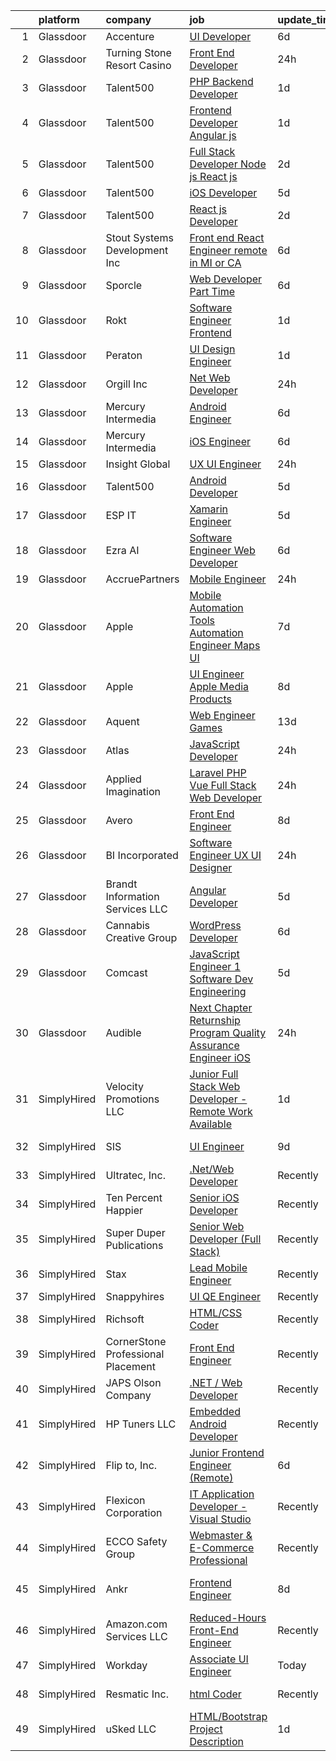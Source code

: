 

|    | platform    | company                            | job                                                                                                                                                                                                                                                                                                                                                                                                                                                                                                                                                                                                                                                                                                                                                                                                                                                                                                                                                                                                                                                                                                                                                                                                                                                                                                                                                                                                                                                                                                                                                                                                                                 | update_time   | location          |
|---:|:------------|:-----------------------------------|:------------------------------------------------------------------------------------------------------------------------------------------------------------------------------------------------------------------------------------------------------------------------------------------------------------------------------------------------------------------------------------------------------------------------------------------------------------------------------------------------------------------------------------------------------------------------------------------------------------------------------------------------------------------------------------------------------------------------------------------------------------------------------------------------------------------------------------------------------------------------------------------------------------------------------------------------------------------------------------------------------------------------------------------------------------------------------------------------------------------------------------------------------------------------------------------------------------------------------------------------------------------------------------------------------------------------------------------------------------------------------------------------------------------------------------------------------------------------------------------------------------------------------------------------------------------------------------------------------------------------------------|:--------------|:------------------|
|  1 | Glassdoor   | Accenture                          | [UI Developer](https://www.glassdoor.com/partner/jobListing.htm?pos=113&ao=1110586&s=58&guid=00000181233698489a1c09a7e8121b53&src=GD_JOB_AD&t=SR&vt=w&cs=1_bd88054f&cb=1654153189938&jobListingId=1007896601129&cpc=149B3D5996025BBA&jrtk=3-0-1g4hjd63uq6hb801-1g4hjd64ckuh6800-9bb60e06a030e141--6NYlbfkN0APE6fJhDGMuC5jbJTJUCIacRGCS_mnoKGgY-k6jMj3Os1Vlfk0IYRj9WwqjqBzk7obuJZ5Ty4UDGgvfiQh4449kyZcv_6AJulA2UipyYwpUw8p0zq5dKa1raenwfGjalYgtL0OFxPVq031mEBufGItK4YyFJuuaFq_o9PqGaRgR3WqI9iyVKVPCuI9I7jyMZoYEjziZk93PSX8FK-3A-HlmQYQQ0TZDgoDrGHhrj8LU-lButqviBcofcsIm33GKEGoGjWU7mwVSnSc6temDoffVpPsvqU6kZRO_WwiVxyqsxr_T0pljxrU3mFvCUz_zTx71GHh1rzd4b3sQyLknK3Y74lxAW2nR-TKrW4Ao5oyZR1WFmH4MO9wrn6ViUStxAQ7_MFBhkLjkqXu1IbOkHJZUukkrc2UkbkIE7IL-EVbnyHONueKeanQCVf1OSxNYiTEeHGZQ80CshSToZ9xQ4RQA7G7SGVI5RZqLApN6gYkDqN8Xz_orpRek_gTGKmV2IPCGutyhOjJAtHlJEH8m8muUyONoDJEDHnZV7x3G_QkVKIKmnXaoUjqH9sSk7HjRZUcM4yt7HnL-WOsxRMSoeYSsRZKuMQ9Y4AWLz7DpcwdwQd2FeROZSUo)                                                                                                                                                                                                                                                                                                                                                                                                                                                                                                                                                                                                                                                                  | 6d            | Plano, TX         |
|  2 | Glassdoor   | Turning Stone Resort Casino        | [Front End Developer](https://www.glassdoor.com/partner/jobListing.htm?pos=129&ao=1110586&s=58&guid=00000181233698489a1c09a7e8121b53&src=GD_JOB_AD&t=SR&vt=w&ea=1&cs=1_07c2a0e4&cb=1654153189940&jobListingId=1007909633593&cpc=654405A9B1E0A9F5&jrtk=3-0-1g4hjd63uq6hb801-1g4hjd64ckuh6800-116390ec8c51e6ab--6NYlbfkN0Drqv2cs2svxDvjLpEXdnoULgnlhXuTg2ub_cGqLXWQ0sLFulLhsobK3cPNmEuaM10f5TgiWXswMvi4W-cRgsSMnUICndVJWRig99aCYlt-6m3bY62wdvwwKJdwCIxMWrG0rP3IZvHUQH4lHJyvOmMHTaAfM0bmtymEJicfKqJQCQ81P-S_uaG8sOgT1p2D1iaRPwc7aZTu_FQw3VzqM1grFV5F-Wk4-5RWeew9YvFdDIpsylv_HOVRMJNpLQ7rP8nhyCNX00Bh4Z0-SNmovy6xZ0mhJYGiRN-vINrRMlx_ULXrDzIz5YLI3lH4fpg2bvJEsD9-enZQ6CWYFgvV_Db_602bfPD-X2xkICn0KQzBXlVp1EoG2fZ8sV5Z3docl3VaVbunSsX3FJtaJplOj7STObsjiIF9nclTiFtazbh6cFlloq_4odILyvhS8XXORAJX_BDHBCMAaNkhysJsIi4ZDKugcb8TLExH8jlk-M0hyEaEkspbg3PoS9bscdSyuUc%3D)                                                                                                                                                                                                                                                                                                                                                                                                                                                                                                                                                                                                                                                                                                                                                                        | 24h           | Remote            |
|  3 | Glassdoor   | Talent500                          | [PHP Backend Developer](https://www.glassdoor.com/partner/jobListing.htm?pos=115&ao=1110586&s=58&guid=00000181233698489a1c09a7e8121b53&src=GD_JOB_AD&t=SR&vt=w&cs=1_6f7e25b6&cb=1654153189938&jobListingId=1007904714612&cpc=F4EED0218A761C36&jrtk=3-0-1g4hjd63uq6hb801-1g4hjd64ckuh6800-d767907e49504ccf--6NYlbfkN0D5mXFGwCT9lo97i3gsfTR9iTAPBTm16RjVfbVH6M8QHE8eZVK8zpxpBIss9-IxxjTgyFgGJT-FIoKdrZhAfS9_NM6z5ZxF12lUGA8c02ZoHAmEqDXQYA5mBdMJ_zhsgHFsg5niEobBFIx2nbvtI9VOyGvj5cRaAVXmEt_jMy0VAPg7ZsfrFR7LkrdNItSSGw755zEa0pAa4b32ckfUNre6AuGmEDK4vRmBhoZ2c19xTBXyZPGoUDEcCBmRmPJDSs_PYUvUDo3-rvmefGFCpElZHkmd1CROR-c1kf_qgB7ICaPH873h9C_91hEqdRYV3clsuoJGxtSSDCASK8H_bkxU9ps5FIWgjfzDnd6SoMBlE4llzc9H9K_BOHhMeB48JUSjWN6H6IrcGjaF8WGsuA0XxRUdlQJJlhtcEbiqfG0h4_A1yNy743g6NLtPY8UHrJW_f-YJ67Dg62F_EJQX46Abi4aESlR5BK0NHAvUj3oU9z4kc5NzVTDV1TujDhJH7L1EMuyG0pjBh0PNmgTEc5h0SAVKomWKtN2mdDjn9dw9cOaLhbDsJdd0WN4_4qvaVwfdsrCJ-7w8lbnCPNg-K11e-5yWdWeIhF6Pvndr9ChnWPW8hqXCGgYVRaz8Zm1_YqsAC8qJcKpjffdNVFMl4HcM6Z3CZCcIoIPU6Po1blypvsSEooHuxTANxXlydtAmlfY%3D)                                                                                                                                                                                                                                                                                                                                                                                                                                                                                                                                                                           | 1d            | Remote            |
|  4 | Glassdoor   | Talent500                          | [Frontend Developer   Angular js](https://www.glassdoor.com/partner/jobListing.htm?pos=122&ao=1110586&s=58&guid=00000181233698489a1c09a7e8121b53&src=GD_JOB_AD&t=SR&vt=w&cs=1_2d928e69&cb=1654153189939&jobListingId=1007904529317&cpc=32EE424DE2B657EB&jrtk=3-0-1g4hjd63uq6hb801-1g4hjd64ckuh6800-87f5623e7ebd3c43--6NYlbfkN0D5mXFGwCT9lo97i3gsfTR9iTAPBTm16RjVfbVH6M8QHE8eZVK8zpxpBIss9-IxxjRK0osfSTuBXVkiNPFKje_-ymHyeVXeEt5LJQHqrcSVasMpBVf2PfFNBE1HFLUJviFupjnIM1gEtbdDYUQD6QQlzIEJIjR99ul5jr4u4JBmxg_L-QdbGdiY40AGhtssWTIDb7LQ6Y9ytmDuVeDo64Rs7up7PqD8dF7BErICZ0Ug0F3NcOjgIzH13oSmGS5Yk1Y1knjszCXlainISoJnlIVmz6MbiOazi5ib9DM0pOJQvihdSotN22WYS0u6_sfu47CgmMB4rpN8eO7uyKphElU6TclQYd-xiSdeoZrBsBz0ej4ewga_xzb-B9Gx06fbjxbt1Zwhv0LGaET_jC0Gzbk8FF1D5jYCG_uJrRU_Yb1HcQ_sAor8FEaQ3RpgvOoojXTvUDww6Ue3-FZTswA25XmWnBA6dddK72NS8YXLL7zwCCIvEwbLEeOk7XWHqB_ts4P6B6XfrkDoSK6HhRwfS7MXTEUXOUX04xA1cJriSrzzitkPTukcGve--i5A4Ij-wyviMQXYuAFTgod005UzsqrkybGcQX2AZWaFiCI6Dvcp_rLPw6zuG_z18-jyHKIrbtxnJseeYxXjZh46rPPRdZws1Hpvn3KySjXE2_iiSAh-1aASATfcSU3bKYgMELRCu430Hp3bATtIBg%3D%3D)                                                                                                                                                                                                                                                                                                                                                                                                                                                                                                                                                   | 1d            | Remote            |
|  5 | Glassdoor   | Talent500                          | [Full Stack Developer   Node js   React js](https://www.glassdoor.com/partner/jobListing.htm?pos=128&ao=1110586&s=58&guid=00000181233698489a1c09a7e8121b53&src=GD_JOB_AD&t=SR&vt=w&cs=1_036f81c5&cb=1654153189939&jobListingId=1007904398161&cpc=F4EED0218A761C36&jrtk=3-0-1g4hjd63uq6hb801-1g4hjd64ckuh6800-57d52ecdf4172b6e--6NYlbfkN0D5mXFGwCT9lo97i3gsfTR9iTAPBTm16RjVfbVH6M8QHE8eZVK8zpxpBIss9-IxxjR8jFvzsjIpLQKAbS6EP2E7CG-aplEGoky4OPFCfF4yo5ssquZFPfdScd7aTSRNUr0g3K0HpdbtYkZ9b-kGKF27cUEJjTHZJPt3EnLJSmayKu_Wn1aGHCG4IuEptRmXub2mBW6KrdWN5U_R_N0MdUonBVgg_9KXjaB5vmpkfNsUBNXZdq63K_vF3kcUYM5_e8kKyLN9AkWxknZRDTfHnHRGN24lg09Ar6MT47vY_UAvxIkSoolx2F1ro5ICdx-hw_BbOCQaO2lbHWRvVjQ2xcXwxn35hZuKYTg2n0UJCKDrBQEhsEeuUP8kdYaRGCiZLbQfS74yb5jiUsnr7wKspDG8puJnWseSCMDco_QBQBdLms9La7ODKzfgRTsPP75lr-9HIK0MEoOXCz1Il7MFKouX-BexDe4Al-BvRDDnLlDu-NQKnEG2KbEM-XjEYNiS-sqfwmPxa419mHQ6LnpYULsIdyfarmVa5FRe8zaDo8KrNYscBN-sF9p0ozDoGjxJ1ZclgDVU01Dvx6X5bVajSoPvQtBBA3uYKW9wYbwyF2qy1ZgRTogq4DFLBrdjVIbCwquzKX4iOFNyGwHRweCR49HJhSISZ6M5JPHV3E90yIu0DH6hT-EP3xppOocwKe7d80iOgKNSRRvbnim1hYj0ES7V)                                                                                                                                                                                                                                                                                                                                                                                                                                                                                                                                     | 2d            | Remote            |
|  6 | Glassdoor   | Talent500                          | [iOS Developer](https://www.glassdoor.com/partner/jobListing.htm?pos=127&ao=1110586&s=58&guid=00000181233698489a1c09a7e8121b53&src=GD_JOB_AD&t=SR&vt=w&cs=1_dcb84301&cb=1654153189939&jobListingId=1007897766239&cpc=F4EED0218A761C36&jrtk=3-0-1g4hjd63uq6hb801-1g4hjd64ckuh6800-6964dac8eb8b6236--6NYlbfkN0D5mXFGwCT9lo97i3gsfTR9iTAPBTm16RjVfbVH6M8QHE8eZVK8zpxpBIss9-IxxjSzv_JkRkv03uQGpUGcXEptTmBlpcP3D_l5-c1MGQG1ynr4cgznyYHtmRSCnECkmri01t3KIuAcV5e7GJ95gvW3n1o_vpDh0FiLg_bSxWDfvt6P0CPJG4peqA7eTIDZLmQIuEbSkXHUuR9KdksJ0gCwFleuwaUpBT2imcpUTNzI81AAtwFXcTY1d9tjFE_YDP1JZpV2EYhSKS7MFQMMUcfZ-TUJY7icVt2r-a8KmtYUQ2OO82c-NHYvCf2awu4mbu1IqYY6VP0vevdiXq_nkilXFFJ9XXpRVAz0QeeqEZYbSfWfUJNLNU2rx4fvPWvv3AGg8Bq_OA7uIoySLiHpaR4TcKvLug2CTtnAJDg35VWuKrXrz86r5nxEUIlTjLZzxa1rwTGttQc0P5Je17-IAaBvkQKNQbOabGi0mQ0nyaR4QYLNQ8lRDluOxQEz3yCLH7kXz26KlGXxoo9bfo4OHaagXmcAprbJg-K16cyVYzQOWvLQVOI5eHQyDSJ-BmHZ7iW14rKEjzMxX3fFgeu2CBxDLdB_PGLeBp7JmYtqjHUALbDzG0GB_r-aZh9H7sAZCjPfxYu5AnnNPVDcO2IqEtbF67qicQB5r3jUOHmQs2ebHqGETidD12Yh)                                                                                                                                                                                                                                                                                                                                                                                                                                                                                                                                                                                                 | 5d            | Remote            |
|  7 | Glassdoor   | Talent500                          | [React js Developer](https://www.glassdoor.com/partner/jobListing.htm?pos=109&ao=1110586&s=58&guid=00000181233698489a1c09a7e8121b53&src=GD_JOB_AD&t=SR&vt=w&cs=1_c5717abd&cb=1654153189937&jobListingId=1007902738055&cpc=32EE424DE2B657EB&jrtk=3-0-1g4hjd63uq6hb801-1g4hjd64ckuh6800-632c26172fe21751--6NYlbfkN0D5mXFGwCT9lo97i3gsfTR9iTAPBTm16RjVfbVH6M8QHE8eZVK8zpxpBIss9-IxxjT2tE4zvyR5VnfGbhGh2dlUdHAym8QFZteZ2OBXWQvax-zElMlt0B9vbbCz0Y8PpbUuYTm2cXTS-S32OGQcgTx3I1gr9tPVu3TO1Xjo0AHmRsAsdSJ-Bh4Xg58uBAb4St6KTqmQcMhpdiG0X2i-NxVEpC_zmW1W-GnZ_YWfaahEvRNhV93jFFz0XeRa8FOx8M50Sc85pC4IoDfc53CwfAVadlBo_OWSH_t_XJn78VaqnN2LIPOYFxGK_5a9bfdWO_NSNuWxHiFcHxRNVqOx3PLVlXWZ1TOVLpnwLH7tpggHqHCtK6Yibvcgxvs7Xk9Q60e1el1EP58iSCl3_mk3yrOCvT4dDg3nlhApypoXvuhetg4XUqdW_FMmKiGteUyetBRXTeIqH7VqGLlDzZjVGQ4t097qfnWOAMPEAgTNS0Tpw8uHgQIf85VVKbuK4SZ3ulPr0hTz4-Zv3zLJNwxjWAfN6r0H9qfI3MBRacGCRFX6ELQDD-MjjlFA0RYpC3EoMcN13UdqdcuA0XlhjGEJHnWq_WtfyWav9Lex-md3pjG5PuIwu2swcaqxWkW5AVgEbnbiwA7uy30VrSP37wY5IQBwYa_NR-n-21wnmhhpUenx8tqOH7EdV9VhUx_UtCKbphM%3D)                                                                                                                                                                                                                                                                                                                                                                                                                                                                                                                                                                              | 2d            | Remote            |
|  8 | Glassdoor   | Stout Systems Development Inc      | [Front end React Engineer  remote in MI or CA ](https://www.glassdoor.com/partner/jobListing.htm?pos=130&ao=1110586&s=58&guid=00000181233698489a1c09a7e8121b53&src=GD_JOB_AD&t=SR&vt=w&ea=1&cs=1_ef4d3418&cb=1654153189945&jobListingId=1007895359793&cpc=9DC6E4D8324653EE&jrtk=3-0-1g4hjd63uq6hb801-1g4hjd64ckuh6800-ee7cc89d0c08aa90--6NYlbfkN0AsXV9WN2S3o5diz3g1at_QZ5Gi5Gxzp0weY4lP-XR9onEx4IHZW7cVTgDPuErYrsZLmUw_-ZLQZRyeKqrEnrvsGRHPumY57wFHl_6pD0Y2MBU0QNqVz7OyEu2ghXnT47Pwn-RGJuTlm7RTECU7yabfqioLLUg9vaq9oCR07MXnNg6EWtqkDPF2JAbawXWBvv3TfgzLTcgDJzFzt7BQnT2aNoOantuAqPXaIe764MwmEAvBDsG_dhkKv4uSCdLci4Ds82PRKXOgq31zRCZMY3SxolSz2z8v7-p_8qNEht_-gCO2HBp7cFuMB2tWJrUf3ajF0i3dEfl0CreyMWHGA3Rc8IwuuKrwy4ExGj8J8G_cAQky1Cg8nCkdW0PxeP1WGsWGpUgrf2eZ1lny91Umr3bD-5eVAk9cFblnAWCE5OgFxp4ll1fAwcon9Wc23l3G71jWHPaUkHZDKJkNpjCNWlu-updTXRwcpUaZKzb0snXcpwO3Sq1w9809Ro4CFR978mViLZBDWUM8RAep1MmGkjU2)                                                                                                                                                                                                                                                                                                                                                                                                                                                                                                                                                                                                                                                                                                                            | 6d            | Remote            |
|  9 | Glassdoor   | Sporcle                            | [Web Developer  Part Time ](https://www.glassdoor.com/partner/jobListing.htm?pos=112&ao=1110586&s=58&guid=00000181233698489a1c09a7e8121b53&src=GD_JOB_AD&t=SR&vt=w&cs=1_96332d7e&cb=1654153189938&jobListingId=1007894908986&cpc=8795CF9063CD573D&jrtk=3-0-1g4hjd63uq6hb801-1g4hjd64ckuh6800-7d6c56df71787ecb--6NYlbfkN0AkIsmbQ4zb_F1nAAZDdXuVYzIOBBh4KEGXaZNFwMAQpMmR463QQSR_bVUJQPj8M8S8K77V34PqxJQoIQvlY2CavS6lUkrs8ljCL1IaQmR7D8r5GOURx4CduMNTsSrfGhd75NPTEqXVtF51FuEwnVVXvs61vLjv2R_Cg_IleSXRsDtqEDx1TKiiJkndGP_48WQqsQFl2PH0zz2kmkdGbDtZVHfegxs3Pc5ha6PCvVgtj2qXI-BF7svpPzo_JupSqigmxKxKZqaNBGEYILnAzGpNGtuQwKZ-4joesfXkfgA_Iom-asLYAnqCyVnpGvHVUAesAPrybuB5tDZTkTxTNgmVn7QsrwmLPnCZfKOMiVNjcONbamPioWGRC2Ko1nlUxvJSEIwYBqXM3dP65xBa4G2lOVA0UOmIa8HD14e2to0hhLtn96GvEVeXuz17yr-P-Mx4ALaPPI5iyZgfJF2xNB8h-MtEF23ZMRGo-VfkTaZo9LOBgPm_-tOh)                                                                                                                                                                                                                                                                                                                                                                                                                                                                                                                                                                                                                                                                                                                                                                                     | 6d            | Remote            |
| 10 | Glassdoor   | Rokt                               | [Software Engineer   Frontend](https://www.glassdoor.com/partner/jobListing.htm?pos=117&ao=1110586&s=58&guid=00000181233698489a1c09a7e8121b53&src=GD_JOB_AD&t=SR&vt=w&cs=1_024d01c8&cb=1654153189938&jobListingId=1007906259892&cpc=C891152315FA1AD8&jrtk=3-0-1g4hjd63uq6hb801-1g4hjd64ckuh6800-7ecbbc01be6db9dc--6NYlbfkN0DG4ntHtB_rMsnfhgmnSvK2brktLme1L4SiDeJjQ-izrVOLqRJ5-yjEwoYGp-nj3bWN1lzR9_azlXIJYQ1thrkaW2AAH9heBJM7PFzuX9pL7Y8Gt0ipimYDVkqAanixYFeAk_inJ4oOhvDdUB2KTn2soTr3xCCpllQmgk9V4QYN37Vm2H8CLcq3mD433CNyf74r1trmX9ARbd2cmS6dYkxIsXnR8cu2kYjQTt4yj19MfAFS46Fp7Ci2zi-vY_7tYVLm1lCzNKZpiXZs-WA2PRbFiZPA4-HVZ9NJqk4qJgRC414MbOpcHS5Q6Nfkm3qBgWgo2rzL_CViFYnY3uAnsnlO_CsktXfNPUd6s-NyfzUbgAotMPAYJ84BSsA7JaWmq0FQKeUv4y4IfEKvNBoU-_TJMQPCbGn94KcEV7cOiEcyekVlq6-81mEByBacQfpWc_TMD3ciMfVXMXcpJ7gEQw1LfekkimszhXfl6rn_WnI3P3t9wC7UzuHUs4uZtB2-YxOsdRhyr0xKqE6gW1kfMI2lh-uBVOGYGkW5jgXYWAx60uWMGsPoijPfsfbbPufaMx6k5UJ22lmRmqxvNotgq8hDt3HcooAxkE4tV3klgqR6YzrJiuCWkdhUzdKlrfYEEB8Sof8B2CJpfpChJcFMGrEXaY6aAmLSz5saFYR6enzk19N5tkthrZRLBZs4ifSb9Uxv1vMM2Ab26IuH5vbeLNBtCbCq-PIj_5PhjbF0J_dgloeEJZ1Xn2XY4pe96_0_dK08JxNvWVu7YjFBYqNKMgYBhP26X4EDEADP_QdCt00Qyj80U7pq38ca4aK6DgrArXEkrf0sTxsFdgbdWLAeXvJzs6FhILBV7tf4W6TKGULQ7xeYeSTJdMy_e3-1m1vSy4vWLBWO08iX_i__ncNTiNfyRmQ6088A-Dt-M8Pu1pyL9GrkfVt3bDJGP6tU4q4OtGGBnSV_KzmGN96hyTutJHrO)                                                                                                                                                                                                                                                                                  | 1d            | New York, NY      |
| 11 | Glassdoor   | Peraton                            | [UI Design Engineer](https://www.glassdoor.com/partner/jobListing.htm?pos=102&ao=1110586&s=58&guid=00000181233698489a1c09a7e8121b53&src=GD_JOB_AD&t=SR&vt=w&cs=1_ce655016&cb=1654153189936&jobListingId=1007908040616&cpc=5E31031E1AFF45A7&jrtk=3-0-1g4hjd63uq6hb801-1g4hjd64ckuh6800-58ef5cf6f669573b--6NYlbfkN0Cx7R8OmodZU4Ze4hnUhR0Myw3_voyDLMHXumN7ynSuTrXceT3foN28OOGtcbbQ_74VxahBkURUwvgY0T_lQpTHmbZdizHVjKpUxQ5PlxHa4G5W4py6IGwGXdeUIhYylfc0l_WqmsBf0ytiEd9rWpIkcqibTjicyOKG0by4Qwrgu4Jmg_wWVCD2Tdq9cq9ZREsRuhQ_GXHgvmlAVsa4TbSJ_D2F2K7qX24DbAlgsexFDtInB0HbSh0Q3E4-5JbyEqdxAyOLBD1vWAKDpjcoo4hLgrTK1oN6JpLvaLp52WcZgMDGrVLZ9-Bz8rOs7GkvT03XxrDYSGPwIKd99h83lZaEEdNDKq7QENJGIF48q9QIIL6bi5lkLD7iN2vByCFYOV-NItBrRJZW5RbwZ54MFRbpyGYI8g9Ya-QK8387ePPtrkJQV5irD1qZ9Cx4LoUJUqB3NdbLh7lrvekB9s94EZ07NcuaDdgBCBjUyCClZOQGj1-gqtkzj2y38Fe6ZZI0VrGRoWvZYvF54SkbCFCFkHKc2C30i-p4536YyYWHMuqhDweb7dlZL_EaLtYanjh6Xd0I92jh8uB8O35ja5pIII0_59Lq-H1vct84gwZ7Dx4oA04YLNyIehdxKcEcNXml0B1bxwdAbMqQ93yj8ZZx7Tn0RY2bSaeQ6IWr2D3MTA9xoCm82wt3R4HF7TWdcmoc2b6uTbRtTR_V6N5GdUSbbWudInzRdOYsEr6-HMKuKZBzpJlrEom87AsOrgZfF7gZwAvIACyzLO9vSAVMO2AEGNS9t31C3Xh86nhukkoqL1r5jeGci0Qn0IATEOHATaZUw5b6HO_NMjIOft6LUefg8xHSkfgGq_lbP1lhz6o3dTwLiQF02ylrcFq4a3ChHiCxAxo3lqNQbJJpBpraZhAMdwE14x3sIc4J5GUxTfGP525jSK80Rn6M0lP32cW8YW391f-9iXJOVk5xbloCTNDYkKcE4xygbVCNmc-4qs9aWyp_NB_eozhvfA82qqZWWPCVjOQ_erDNYVjfz5iv2We_mW-tbUKR84VLvqcagy1yDhSQa61nv5KN-firGvmOf4zb6_2bIXWuUI499Q%3D%3D)                                                                                                                                                                | 1d            | Chantilly, VA     |
| 12 | Glassdoor   | Orgill  Inc                        | [ Net Web Developer](https://www.glassdoor.com/partner/jobListing.htm?pos=108&ao=1110586&s=58&guid=00000181233698489a1c09a7e8121b53&src=GD_JOB_AD&t=SR&vt=w&ea=1&cs=1_ebfcf2f6&cb=1654153189938&jobListingId=1007910282226&cpc=BCC169F53084E245&jrtk=3-0-1g4hjd63uq6hb801-1g4hjd64ckuh6800-c354991ca4ecda30--6NYlbfkN0Ct2E6ce6CmTcCE-OehnWHI8qHqX1-V3JtgcCXa5aXopZxXERNJCRdfPpCnAZt0k5Fa_8n1aeoPeq93zHe2hWiDjg0YyyHnrYk8oXog060WPiCWx-ULvPCsfQHYX4flf-O_UStxCNiT3E6Ia_eYhXu_gM_qDc_Sv3sIOA_NcHGT15FiG9RZpegINIBJSEs2G1tQSGZuc27sHg3qHY2F2MtlYHDHkmkY9hp5SSjj71kxxML8dXPLH5OMZluFABgiM_flc4faY0YX3yTla6-Kmn3bsVHOl2OcjyE6Gh0gg9bNnjoUWXzfl6HihRKaIg_PVFyCqWSxzxlWdwxAuNzXbLZuuGhVcyBIBqMhvTKGiojXsCd6qpeePctWtKhFJnaQMqvVtxreamgfI9kjaHTcHmAIfAYtUMxTOM1qeylgtoylnpNtjg8sm-Rv0vQLcDlFgQym7bW2Kl2q8nPHTV_Nc4G4t0MYoaKVtbusSySmG6zakXzNGWxstLSH95PI6jWc2h5FMqFtLIwzUQ%3D%3D)                                                                                                                                                                                                                                                                                                                                                                                                                                                                                                                                                                                                                                                                                                                                                           | 24h           | Remote            |
| 13 | Glassdoor   | Mercury Intermedia                 | [Android Engineer](https://www.glassdoor.com/partner/jobListing.htm?pos=101&ao=1110586&s=58&guid=00000181233698489a1c09a7e8121b53&src=GD_JOB_AD&t=SR&vt=w&ea=1&cs=1_4488523a&cb=1654153189936&jobListingId=1007894995928&cpc=BBD63848FB84346C&jrtk=3-0-1g4hjd63uq6hb801-1g4hjd64ckuh6800-5777284f90887ff3--6NYlbfkN0Df00g2cdHO-gfjQ4CGVCa3Qp_-wMFvUt4bv1CBGfq3NIwazR7wqmHkoyzbpU2Y2iGDVEu4FmuxiBt_Vu58hLMNMELW3kDUtAxWnf52R1tqbGeDeQJOsQ-pV-5DZ8TEro2EnF7G-DCgxGzGWci5fd0vTaXxKvA4yStCwMojS6ir9u__SwErpdrUfb0xtZz-iO-KqLQkrVeTmtxu9poZFWvo74oqD1tyDNZc4uhTVKQN0V3a-Tn0ncDO1-eCi88hTHMTaM23nNY1lNxxb4DL0i3Ybhjlzn6pW6ApbmMW1HRpGmdqban4UbD-0cW5dyga_yRgYEZEbXFKav1ZHpNnk1T-gakr0dhOMjwiXmU7OO9wKpAh8ZkW8PH2tTYbjTYHLeJ_gpf4kgL7mE0KeyIOJNViYMrb27KdZdyvScTIv7uuYpL4pxpIKhDFcFR5bppVgHA8x53uczqWCm-v28tHgRpl8t5WSCE-8Kdq4Sr2u_yT1S-fgPXqmUbv)                                                                                                                                                                                                                                                                                                                                                                                                                                                                                                                                                                                                                                                                                                                                                                                         | 6d            | Remote            |
| 14 | Glassdoor   | Mercury Intermedia                 | [iOS Engineer](https://www.glassdoor.com/partner/jobListing.htm?pos=114&ao=1110586&s=58&guid=00000181233698489a1c09a7e8121b53&src=GD_JOB_AD&t=SR&vt=w&ea=1&cs=1_9158beb0&cb=1654153189938&jobListingId=1007895002002&cpc=7F6F94E2229B3AB5&jrtk=3-0-1g4hjd63uq6hb801-1g4hjd64ckuh6800-64849d946091cc5e--6NYlbfkN0Df00g2cdHO-gfjQ4CGVCa3Qp_-wMFvUt4bv1CBGfq3NIwazR7wqmHkVm4vCojkQGVQyoU8u6iTl2ZkYPr8u7B7EiL-mbWIPlod1wQ520Y0Ug8lE9jbuvq54luw_QKstk2q-RoIHJgnHqUN_pv8Eh154K1xZ2c_UTk2dUPUiceft_pyrC-VR6eqXZfoSAhrHPfwlth2ny5q3qN3qigBj-kTgcaWWEt3dwL3zaAtoQHx9ceA4QaHFJ0mKdnOTPEYOfIkTHJzBi5x9E5W2tiUv-Vq60EFiR7GGWL7N_TqECfGQrmlX50Rb1orT-xHYa31B15kcAElcX4xJslqI0ElKCQgMLHp5YkC_JNo39xDUKXvwv1cAEXMe-YfX_7eq3lloVI-VGG5dAP_q_oZkmlxfdbQGrn8ICezByVaY7LEiteD0xcpZOJJC1tzw1p08EkHbpTU8VFbWMNvHhcmj2-_MBpsbIFGGMOtDpDPwZ1BTpCavu_TQS_9tQeP)                                                                                                                                                                                                                                                                                                                                                                                                                                                                                                                                                                                                                                                                                                                                                                                             | 6d            | Remote            |
| 15 | Glassdoor   | Insight Global                     | [UX UI Engineer](https://www.glassdoor.com/partner/jobListing.htm?pos=116&ao=1110586&s=58&guid=00000181233698489a1c09a7e8121b53&src=GD_JOB_AD&t=SR&vt=w&ea=1&cs=1_dd4a0780&cb=1654153189939&jobListingId=1007910244770&cpc=334ABAF5D42DC775&jrtk=3-0-1g4hjd63uq6hb801-1g4hjd64ckuh6800-afed4282e819902b--6NYlbfkN0BKkHZu3wF05EeDimN_p6sYpKCMArvwa95YdH7UpkaBCi52Bcb3JNt3QpXU1JGZrLTy642Z8new5ghnGc6JhbwAy3wuykZPgjfusX9rIC8pPltd09bKgrKX1vpPYP_8idp-qZQRLTSYYBFxoIqmKWN9OX4KCaEp2vMOlGfLX4-MRrZtNYM0XU_YTOJnIEOkXsPJVZ8AajcksXoE3-b1itc9jCeegczic_x67d7vH3E1Q8MSqEw771Dj0BzTsfpW_Rg4VEDJ92c18Zor4p717Y1tZEWLKkLcaDwUVJTiuIJ-9_z19bJagQD07m3CCfqo0Is2_wWXuou6O9jzeuqQsvPpLGPx6TmqgmD69oU27dMEMXE-zrbjRWck_toLe3jStzJUv6zPeyz5dBk9lEB0MdpABmPL17giVlP_h3JQXIIWF7rX3BeVSgKjoFAg0eJKjqFVhK61W6nMqd3Kc86ofUWUzTmbp4UQeaXx2C7SLB2MNJ48n8ilYxunIcmrGhFk3simjal-uJqu3ck_Wbr0IsGM)                                                                                                                                                                                                                                                                                                                                                                                                                                                                                                                                                                                                                                                                                                                                                           | 24h           | Remote            |
| 16 | Glassdoor   | Talent500                          | [Android Developer](https://www.glassdoor.com/partner/jobListing.htm?pos=126&ao=1110586&s=58&guid=00000181233698489a1c09a7e8121b53&src=GD_JOB_AD&t=SR&vt=w&cs=1_18e7bed2&cb=1654153189939&jobListingId=1007898014762&cpc=32EE424DE2B657EB&jrtk=3-0-1g4hjd63uq6hb801-1g4hjd64ckuh6800-c1ca962f38360e9b--6NYlbfkN0D5mXFGwCT9lo97i3gsfTR9iTAPBTm16RjVfbVH6M8QHE8eZVK8zpxpBIss9-IxxjTLJnr1TEj3-rE3lc03lzC2f24D7H9NY3_rxRuk5L6DPRIcVItllC4V8Ms4l5Bzse5MNgaYt2bmByZDcVCUGD37RojGC0fvXlUVqdwu5qSCvjzSfuYPz-lvleAiARYvvXcHzk6rxULJdBszpUUUIwNQT9rzUgogVmPEOzhEb9FRaj_OifMEyM0Rf3mgzAa80DvHuc7tQs9ZygsMZDLwkWAO4fSN_JI9pEIPtInRpn9h-LuJXoQL8_ZD8yvPUcJma6_3-k2d0vVUef1lSek9Lzi9hvYt7UGYT1TlbozN8GCHljhosoHspQDs0GjN84E9GYuGcrrhhu3gxtrFs8F5MbeL2KJdHwqXKA9VHp1i7W8iKB5fclKKMojHjX9V9p41IMrlRPBkt9YXz5KmF_1KJPea2PBWlKFxE7-PQ1PW79jjmGPcTg5Sm986uqgi3SWjxFl62gVwYxFQwUiUb20AhJdeLmFLm48QjGjr-bDe08g-DO1n4s_tC7SHyNTYvCu-oJjCszz7CQ5bFSKyIGH9c-a4NDIth26flNIdmURJpjPjEr4rSYYp2cpB8Oao89yPL9J2jmg_Dx-sqaN3jxB5FZ3LNsVoAoJV-dnE4L2qdhwYag-yPHR3lIyM037mAuX1M8A%3D)                                                                                                                                                                                                                                                                                                                                                                                                                                                                                                                                                                               | 5d            | Remote            |
| 17 | Glassdoor   | ESP IT                             | [Xamarin Engineer](https://www.glassdoor.com/partner/jobListing.htm?pos=104&ao=1110586&s=58&guid=00000181233698489a1c09a7e8121b53&src=GD_JOB_AD&t=SR&vt=w&ea=1&cs=1_6eb625e8&cb=1654153189937&jobListingId=1007898816795&cpc=BA15C3E50D27FFE8&jrtk=3-0-1g4hjd63uq6hb801-1g4hjd64ckuh6800-51a3ccef8a3cf663--6NYlbfkN0AARxRr_EUdOibJ9cfro25N2qhWWm4uJ3jiBN2q8G7T5P8WVrHsRMoMTnRJiJWyiSr080poYqIEz8uuHdRyFLmMYI1X5tY-6X4EayVnQULvP1RT9lz10zaAvIjIesg2qlyaIf3yQuyiyaWWSUltVN9Dvpln5WjSxHBg7LV2IiDORFn58fampoDHteiSjcmYNg3WVKH5yOk9KpWensEOw3YgKF9Tb7FAnuU3OqFC5S9xxwaosIa_dW5B1pNQUvov_BaXkGFHttuR_jRGxoe3m7Oat31Tt9cRtHLsfNlFriYFyazj7vTWWQfCeNb3hWW8eEueZxvB2WNFvWU3IqFH5OWNWCRG7SG7uIYJ3d0uPYYjlhscFKtHSOuNbPjyFqMNOKffTozisIMV4Q_ScHqAMr2ATJ7E-fJ5bdb8d31KrfqdjNF-kB6p4JPv3r4sbiC2zRUjX3JfAYObvQM-GetyiJlDC6pA2WE7ZVtX1nYwOIm7Mmcus3MfRYOotTo68uECd4miJVygrgV6Gw%3D%3D)                                                                                                                                                                                                                                                                                                                                                                                                                                                                                                                                                                                                                                                                                                                                                             | 5d            | Remote            |
| 18 | Glassdoor   | Ezra AI                            | [Software Engineer Web Developer](https://www.glassdoor.com/partner/jobListing.htm?pos=124&ao=1110586&s=58&guid=00000181233698489a1c09a7e8121b53&src=GD_JOB_AD&t=SR&vt=w&ea=1&cs=1_70f66160&cb=1654153189939&jobListingId=1007895245906&cpc=F41FEAB56D215062&jrtk=3-0-1g4hjd63uq6hb801-1g4hjd64ckuh6800-f32ec186be706c47--6NYlbfkN0Bd8cf-fdNgeRkiNQFW_C8K0qz8FXdN-gfRcI1MQaG-clQx_vlZi5kH6pte5_vR35WKVLRjzFuBvNNFDbpawfB7QcvaHTa5K_03SFll9AOunMCb0NdBSMyAPAa_BGuJM9I1Xot_PhBnyDs4QkXIQ5wbwqBAjBbKCedwKqjqwtcKy8yYScA0AqTKWM-exVsC1q58MmofyXsQ1H3jMog_puSwt9_NKWPn27CFBZJdX4FCK2K7MXLMonXisUGjYlIY685Iz-V9t4YOPcmtGYl3U8CCxlCB18aX-1YSSjhBUAaj0dQo1VfCaIAgl5xIEhKp7nD5B8uXFgjjr7D1_poLx1iJDLnbm21tRThJP57AoAWKYv_HHhZdZYsLcd-wWSuZGeKj365gfUboqrdGAx2fGtztp6N1Ym5p9Ytm1n7acVKvRN3yqecifMgvVrln4JPFBKHVQHCeuNGmbJr7uDSz2jQJScmbkpNXk49OZns_AWzH7Zets0L4qKsPKbKx5A0hHakC7qZjGx-uiA%3D%3D)                                                                                                                                                                                                                                                                                                                                                                                                                                                                                                                                                                                                                                                                                                                                              | 6d            | Remote            |
| 19 | Glassdoor   | AccruePartners                     | [Mobile Engineer](https://www.glassdoor.com/partner/jobListing.htm?pos=118&ao=1110586&s=58&guid=00000181233698489a1c09a7e8121b53&src=GD_JOB_AD&t=SR&vt=w&cs=1_d4ade539&cb=1654153189938&jobListingId=1007911211726&cpc=280AB1FAEDD8D536&jrtk=3-0-1g4hjd63uq6hb801-1g4hjd64ckuh6800-1d27cfe560b98879--6NYlbfkN0Cmq1pj5Dwku4j-j-jMxiR3p8DjIx5wPgrGZP7N5_dynBDgqQrm_TpE7Odubff4TYhG33_bnrYSlK24bE8QH6VnOzs1OLCx5cak46yH5H_nlAzefzYQg8MXlzv2jZW-YLYReVMtBPxn3OXb-RZxSO0XfHCTVqBKcoKv23SnWscUjmLfEZiLQlemwQwx3NjeXG2LxRv6ZttkTneyn5EYJI3WKcyVm-76KxbHaY5YH2Q33cd5f92kvXt49eRMx3OKQAK_uIw4WC6VTXlHSyj_ukemGWvSFDI6DFZdHXiWtRrmIwjDqOHI0rjimt2LURUSVGbt0av0OZerMEnU5GhRJx6BFlnczU853Av_bN5vWWBjRKmvTo9bObcGCAVK_my3qqNsQ5DCyMC2oI8aR8ApCCUCxccGdCmJVkcQ8anFhifrsvvNvdK2CuOwndC7-XDDCXpbvY6JYqP3V423wGr52dJZzygy-bl1QGCjXTzCuZD60RTuXZQ0V9GE)                                                                                                                                                                                                                                                                                                                                                                                                                                                                                                                                                                                                                                                                                                                                                                                               | 24h           | Iselin, NJ        |
| 20 | Glassdoor   | Apple                              | [Mobile Automation Tools   Automation Engineer   Maps UI](https://www.glassdoor.com/partner/jobListing.htm?pos=110&ao=1110586&s=58&guid=00000181233698489a1c09a7e8121b53&src=GD_JOB_AD&t=SR&vt=w&cs=1_4b79cd5c&cb=1654153189937&jobListingId=1007891570498&cpc=BAEB662971763A76&jrtk=3-0-1g4hjd63uq6hb801-1g4hjd64ckuh6800-ed283834f1617ddb--6NYlbfkN0BvKrLyj5gPmtZO9T8euul8TCxuuKNOtzRJOomxnwSEodTz2Bc-sPZl1dBMH13w-jOzhbn6GJEWkCijt01s2Csu_41XKuSRpfcu0gkzTd6Q80Bi4Vm9l4JlXFa6lMQhXKb_axreE9EjsMJho71_CDkdA9sRMgV1q-9EDDT8jD1Cjy-x-0OnHG1KaMJ5Tw19zioMwXPeMX5aNXencE4yFvDmD0G5zF3iB45kCtiq1-cbR1g_I69sccW7iooes-uAxYJeeiRXMBaQFdw1ezZmTCCNbEIzCLYEubqgzSTPWO1aooW0DJdKJ7r_GifPDSWWdo0w8CUFaooK0BMwoMGHH5FvVXk26zBZjsrgd91a6xhPfqs9AW9gR8XhyKLCdaVxWvWrY4UZ_3EuVd7Pq3Fj8xn0zMPU17bsZGsmosiEYHcdd82eIlNbHj_NEMoLZ_BMPWbGik-ufGYrnpBD4WNybyFWtp5ss_D8XI6N8UkWSfYxMkjeTetFJZWCxEsWagLQFwAdGwOtYp-AeRU8z3mNyle2ow6IvEvlvzSH9j6hG1_BGnIUCZnYEohFGIYF_hi7h4UXg143wz6UTjVd9QDusYWJ4dyHhYpbBd0Tkb8_nlyE0GXPTq52u7xMD8a9cQBHlwr4S-5O8RDi5iNuYVtfwEpAsT-eUEnYskmCJQW3Q79ncHrukwB1LBEYpcVuUxDY5w4qAZ56pAucxIUA3VQ1ngJe8o9h8qWUNjsTfr1UW5RjpHMhkMC_9taX8RX5wPY0y2y8snC9L1DnB6RUrVr0NntkVBQ12qCmDYv7asUBxkVZfxDOsXQ0ajlqBFU1PIW5lceJr0GRwqBgW1VLxLPfUqAR6c7iiWM0m8QesfmeqM7HfGBG9-dvHMBJ1O0hQKKjj7eeoiCrk83Rm4zZZzZKwqtOmtZ_J8O4GxrznJEEno4uNEftzl5Kg7vAYitbsLwiJ69Cq_ZbjgbGOjJEGufGQX8w)                                                                                                                                                                                                                                                       | 7d            | Seattle, WA       |
| 21 | Glassdoor   | Apple                              | [UI Engineer  Apple Media Products](https://www.glassdoor.com/partner/jobListing.htm?pos=121&ao=1110586&s=58&guid=00000181233698489a1c09a7e8121b53&src=GD_JOB_AD&t=SR&vt=w&cs=1_26ae2727&cb=1654153189939&jobListingId=1007888396744&cpc=654405A9B1E0A9F5&jrtk=3-0-1g4hjd63uq6hb801-1g4hjd64ckuh6800-5de0cd8aeddaecc1--6NYlbfkN0BvKrLyj5gPmtZO9T8euul8TCxuuKNOtzRJOomxnwSEodTz2Bc-sPZlFpP0h5lDivrQ-VsPLMa-bugQqrckihPFwfJRcbH-imk811KFF9-AH2uXqArqFbJrfWiM2BjxMQ-5UJaxXUDUWjtlN4M0_bIYQaPgy2mnm4LfHA8ro-m7f8v92WTas-lom4hhx9h7_dtZWWBsGqgMmTXUh91q4-ZoD-7llRjHELWfIpxAC9t78cem9zVzjYgMktk55Nki8XFlnAAKTG4Kf15TKAH_25Ej4DfqyZnxgvGXUQtpmlJvZrpSzQ8sjwHmwpTKM8XKfEGm4DeQP1-jJq2aMmZxRstpk_LAx3eR23Ad44EiY0LglU3KZZjnIGkwsBS9x6YIHZuaMyD4RzJoaL1Te1IhvsSLKnuHpUgOaO164Y4IVBJjWFe70hAJV9vqvaBf8RrmEeMo1bD9lSoN9IKK6S0ka4CauwKyXHkTjOrCAKSxj2zEIMV4WWMY6BZ4olu9boS4ViVyprhSNQGOzRe9Y9WZ0SccUDyAn-FA4hT6Bip5Z0NymnaDTn3B_4J4Lm26hMqzgjMsyM64jv765VpqFb-Bg9r3cFcxcVZoZwkM-SxR88Ru6Kq7_OGhegTJeW6PQ6uQrxyqUQ9sEWDJD5AWO4uV7KqYJWWSkr29v7ya19LLqQqkNh_RA4Fqm2frjzk1y74PhGK9CBVNa1w0NMyTGa1Bl-NEwzk_KM9-4T7zbEzsI0g46HeqWRi6qeaDzWBeCOgSH-GCtblUqHVzdXVF3anyh2PY-WbKcjCys7gX3L_0o9ZWqg_T8GS0ensuesrMgc4kTNyRytAu3qOmyxmPgOqeVw7BrAuQvQJQLLLpSjN5HF4mspqw60ea-xRTOcN1KoZ6d0k5BuM2AVS1yPSkSAFsmx2NS3doKyHRoBPAwusTxvNWFk0h0fu4q-6_)                                                                                                                                                                                                                                                                                                             | 8d            | New York, NY      |
| 22 | Glassdoor   | Aquent                             | [Web Engineer   Games](https://www.glassdoor.com/partner/jobListing.htm?pos=106&ao=1110586&s=58&guid=00000181233698489a1c09a7e8121b53&src=GD_JOB_AD&t=SR&vt=w&cs=1_d90621fc&cb=1654153189937&jobListingId=1007877306825&cpc=853DEF62E69EE75B&jrtk=3-0-1g4hjd63uq6hb801-1g4hjd64ckuh6800-68a9b777e3a659a6--6NYlbfkN0DMrcEu7yrtATojKJA7cEzGQ3FdRGWLh0CZQInL4ECGI9gD0Wolx9R2v-Aex0-GK06tUpF7Kte8fv1ajtzbv3la_XzLMB1J5HVx6PxQ5bLrNHeM2MrRy7GkKsccnNOkEIeFdEMxUAdjuMf0H42PMrcEhYy7dAMbT64TX3WSeCDiD0ay3ls1yisomXifZbSL5aUXZhaNPRSbNr6VUBjQbbBp--md3f2EOl1TkDeNDoeUqL2qHO2OwS9frxYsTRv4NR1B0W1p_ajjLmdMHja22s7hHRfpiiLT3U_TLvUpKZcrm7IVyT6w4yyOVnt9QTdOzbyu7p4ACpusI71h2Ht4KwVKAC2Z0KOo_y1idBuknsBmjckyWrCLTzjriLavHE4cxxkHNrIhtze_1Nq87kH6HTqxloNfefKrWX301yeJupGsFgsVVovQVnASajnctmB-peTu8ZVp40nTKPy-fW4iaMWS)                                                                                                                                                                                                                                                                                                                                                                                                                                                                                                                                                                                                                                                                                                                                                                                                                          | 13d           | Dallas, TX        |
| 23 | Glassdoor   | Atlas                              | [JavaScript Developer](https://www.glassdoor.com/partner/jobListing.htm?pos=123&ao=1110586&s=58&guid=00000181233698489a1c09a7e8121b53&src=GD_JOB_AD&t=SR&vt=w&ea=1&cs=1_ce52a480&cb=1654153189939&jobListingId=1007910448197&cpc=42BEC95245890617&jrtk=3-0-1g4hjd63uq6hb801-1g4hjd64ckuh6800-f94f559659b88b2b--6NYlbfkN0DFt5CLWch_-uKpf_0Ky8M_iFaKSU6X2cPjQwIk2lGN2zlJ200dufGwdCb50mwSuDWzMWgyksORFzE7KrIOyGaQ07X6GDB_2Uj858GxNTebspzxtW6PY0PpYYFRTJmExwanEIpWX8xeEUnyvAbuK3k3UkuldXSlFRfR0teRIsRwHd6_8kXzbTSdN8E2uZEQdVIIX-7qaxWyZc4aFUMEfTaPfTE_AdTbFQW3vtHyHe2QCvmn9W0MZWe1-m_dq-bueZHrA1tGPRRpizpNhMXM5avPhLkCtRF0KFweGFnFNibV_VFM_y-BrS-y07Ln7WwUtnfrwUzs_ePJlDaFZFl0gcPH39PRtNGIenWFUpecYjpO55uyG_NPTTrQoNjsLFR-zvA-jRwwNZE4hycHl55Y6oq8EtgdyOvxfIC_mQC1sdTbyIg-4-vEJce1T3s5df5bzhmNKbYUmn9CMEzZPbDjDgJk1yYNxqDfo8_SpVvn0Xq38p4NROxblZR5E5hO7O8pCbBjh_gfO1pFeCN2SU87f2YZ7rbR5DRuBg0%3D)                                                                                                                                                                                                                                                                                                                                                                                                                                                                                                                                                                                                                                                                                                                                       | 24h           | Remote            |
| 24 | Glassdoor   | Applied Imagination                | [Laravel PHP Vue Full Stack Web Developer](https://www.glassdoor.com/partner/jobListing.htm?pos=120&ao=1110586&s=58&guid=00000181233698489a1c09a7e8121b53&src=GD_JOB_AD&t=SR&vt=w&ea=1&cs=1_f6228507&cb=1654153189939&jobListingId=1007909584687&cpc=1FDE87803EF93CD3&jrtk=3-0-1g4hjd63uq6hb801-1g4hjd64ckuh6800-be5a63a73b7f1f03--6NYlbfkN0D8j9N0G3bmE7t_bRxWCnyO3V8nRNicLzIRxQmtr6sajtSbey-JVwvqIbU1LBnhwm68MiLRHJ2RJsT2pRwLvcF7YY2fYIds2opRMXYce4nvBD7s2tMe70tnCAlKld1CwsoPR-jrhULDCBi4UG6MllrFdIZsZGCxtio_6GQ3R8l_LcMj6aIBOwfdzuITtOiBKIzXyQaMd9chWNTqu7R6tTYAB9WqEPu-BTNgn5GF5UpqWKdbzOc88XpJfxuMeU-VCvm90XSVfJRTPp02HO45ybwy2ReofWoDFnezXuGFnOwZ5Fvn3ryL3b7Iz5y9ypsucGWYXAQ_cPA7B0wxx8GOG8R-uxdCXfTQxf9Ap7uQJk-9Y4gaPI5xZmnBr2Wgrro4UMqCYSt5QvdEWdnwA79duHkEpW0nPtdXaZTvR_IP1wEZnBne1KZDQeWlN3lpn-E9FKx9ALBLknsCe9tpWBvG410sZBjx85miB8An9JyxIXnmNqWWvIrZ24-FVZGoKYn6RnfRkmVfh8xZlQ%3D%3D)                                                                                                                                                                                                                                                                                                                                                                                                                                                                                                                                                                                                                                                                                                                                     | 24h           | Remote            |
| 25 | Glassdoor   | Avero                              | [Front End Engineer](https://www.glassdoor.com/partner/jobListing.htm?pos=125&ao=1110586&s=58&guid=00000181233698489a1c09a7e8121b53&src=GD_JOB_AD&t=SR&vt=w&ea=1&cs=1_7ad55101&cb=1654153189940&jobListingId=1007889206427&cpc=47CFDC01B3F81FAC&jrtk=3-0-1g4hjd63uq6hb801-1g4hjd64ckuh6800-4191c9525df1b341--6NYlbfkN0AA9chliNx5rWKKbiIv082fEm27pTRfVI6fXGU9QTVHsN3ALj3C8fadenqNp5BGkG9TDOdusQsVgW5FS1WaE0B9uhIRoAV7PIaGWyp2MR-oeiXIaiInV5V3EYJZiXV58rSlprSgflrl2uoGUIl4dnKugLoACecWXvC5-a1KTmzPlLL0NzKvnIcMTsusbuE5wY58ryIRArpdpfHXCerwh7zMg5c7jbT-wJMxmR5UnYo6Iw4d0gmCSKRCIipuhdMSkriNkP74cwgtfJ5f6TIReUDR7lAPUBQaC-XwY8AFmu4nfSufIKxCaC2zcygSk1XWUyLLezpCW-_zKwxNxZmXpi7OInWwqK4GbLt6HD8AwAubPVQGkiRLZ1EBeqbS0pRcn1lz0CrXAgoqF1dKlZ7WLjgm5CwnAud-NAxKt6wAWGBXWNgRXlqs6a_nO1IfVa7-JtZmsPucWs4pPsC1kXFnh0H6o7ZYr4lb4ZRnT9Gmuao5dynTaBL3PcyyAjbOxOKA42k%3D)                                                                                                                                                                                                                                                                                                                                                                                                                                                                                                                                                                                                                                                                                                                                                                         | 8d            | Remote            |
| 26 | Glassdoor   | BI Incorporated                    | [Software Engineer   UX UI Designer](https://www.glassdoor.com/partner/jobListing.htm?pos=103&ao=1110586&s=58&guid=00000181233698489a1c09a7e8121b53&src=GD_JOB_AD&t=SR&vt=w&ea=1&cs=1_b603a4b1&cb=1654153189937&jobListingId=1007909630296&cpc=BAB9AA3F436D8911&jrtk=3-0-1g4hjd63uq6hb801-1g4hjd64ckuh6800-3bae9b0ae39df809--6NYlbfkN0DHInFY0azV1jmaKqaTmrn-bCC0aV3JFSZDOJfw4iy06yope1VjaehdGPyEl1ZqsrTa6YtDhJZwfszvbEDJN5UWBzUKHO2itx_7prLuNuEZ2FAv4NqrPjY9FHfgNGvMsQoRK4GCE-cY8HJ48Z22L7bcgT13Q37i_leLFETvxQC0f8vTotY3PZDZujcLUCLP8OVYzAslEMW8agsQY6Tlv13ZlvlNwTDdbnxdLcDS8ulHVg8tojrv29l4zAK7uhIKW7_hkHUo41DQ-3w595zuMomDPz3pToeP0aG5pIqTl1NesVKSt5iYB4zvcEylvo2601f0nz1n77JId5_wN3By8DQEaEiI9U9aU2cakEe3mZy95h0h6vqWHi94-tX7J-0bF5J7_8rEe8Tl9SXSHPTLFmVWhZ6cYarRT1f3YesHGLWMnd6VqqWHePmPQe4c2yF6SKaGaqXgK7Rwo1Et6es0f8I0YAgX6fprn27bg3S43kDZuBPX84gnKR4fSN0AyNWNkKA%3D)                                                                                                                                                                                                                                                                                                                                                                                                                                                                                                                                                                                                                                                                                                                                                         | 24h           | Remote            |
| 27 | Glassdoor   | Brandt Information Services  LLC   | [Angular Developer](https://www.glassdoor.com/partner/jobListing.htm?pos=107&ao=1110586&s=58&guid=00000181233698489a1c09a7e8121b53&src=GD_JOB_AD&t=SR&vt=w&ea=1&cs=1_70db7247&cb=1654153189937&jobListingId=1007898079526&cpc=BAB9AA3F436D8911&jrtk=3-0-1g4hjd63uq6hb801-1g4hjd64ckuh6800-b713ee4fe4aaa6c1--6NYlbfkN0Bl5BgkkfMOy9oBH1gna3Pw7ejtqqmGjXqlz8DpK87o7IMuzuQm_1-E-0oNWiILIjIittUaW8nDhojhoavNAVYsLDEYbXSSY_VP7CR5w7cyrdjTkrqkb_rb17dE4GmBBzz4zijiE0AxRamXIHdWwq5H563mZTY7KQXAHTEoxw5-FkIiJbk_UmVo501icAWLE7H6v8we3ipndBPmLFSWCt5F5hvOd3obN1RolvPoed5MViEJYB2lg0K1spqcITIGPmfLDJh39XYdgrHGPthD3iqw4iaRgh-dZVGLNjL-Dp_XEc-auNcDg43Spw-hJBnydZqyYYXeYHNqZwqPWLJB4pteaTqMRZ2WLCejUoX2Awu3aQxSVqZ26zm4p3BR7uD7JQ5EORSRR2uYfAeAEnYgeM05XXTdGPPdoPp4wBVuQPvVqkgulF2MU2xL6GcU4Hd10V-fRz2_SG_yQcgs8q8KNQCJ2E3YXxKzUMn2SUWVe41xc7XkNHxitNZkmFzZPT3O4x8%3D)                                                                                                                                                                                                                                                                                                                                                                                                                                                                                                                                                                                                                                                                                                                                                                          | 5d            | Remote            |
| 28 | Glassdoor   | Cannabis Creative Group            | [WordPress Developer](https://www.glassdoor.com/partner/jobListing.htm?pos=119&ao=1110586&s=58&guid=00000181233698489a1c09a7e8121b53&src=GD_JOB_AD&t=SR&vt=w&ea=1&cs=1_d20b54dc&cb=1654153189939&jobListingId=1007895178978&cpc=217C45A42544DB93&jrtk=3-0-1g4hjd63uq6hb801-1g4hjd64ckuh6800-816bdc493e0abeea--6NYlbfkN0D3TIwmCaVq8U0--cooLK0HV9Y5uKHQP5t_QbqM6bk_kRmy8cy96QqR5OWxkFosEDypezX_rY9E27OE-JvW5xOVJntv-xQU8OEnlHBFgUXOmnYQTPuUmfeMolbXgFxUcU552igQW_ec1-nrnWqO1PTWB4d7U5CKFfjafjbmGY5t8rtKW3IAb0JbTMYBkKHhWggfa18iqwRlA8lj0yiaJEVH_S7freU3M8Np1kJFOX_4ZOyAPVxfWMGzCdzEmLhGHTkd2r479FV0N3Bskifz1QDMGxlBxlwYdnNEC8FwIN_Cs5Fk8RA6T0zlT-WGst7KwQpG_bwvXtYGhDgoawb6Za5KoRaS3i18OjZef1FheBBU8Ta8qBFeJMn1WRuc-U2oE8skfbiu2obnxy3FbrojNKOxmYw9LlqDNDaNQ_ViBVq0UZ8tYSme5w60i4EUPhbpv--bEAKpOMq-ArbxhtL9ZCKHdg4teQ9aBC7v8KZVY4R9hGXclrFtk1b58Pnn-sjz-T8%3D)                                                                                                                                                                                                                                                                                                                                                                                                                                                                                                                                                                                                                                                                                                                                                                        | 6d            | Remote            |
| 29 | Glassdoor   | Comcast                            | [JavaScript Engineer 1  Software Dev   Engineering](https://www.glassdoor.com/partner/jobListing.htm?pos=111&ao=1110586&s=58&guid=00000181233698489a1c09a7e8121b53&src=GD_JOB_AD&t=SR&vt=w&cs=1_848e2007&cb=1654153189938&jobListingId=1007897937635&cpc=292036AD7E8A5303&jrtk=3-0-1g4hjd63uq6hb801-1g4hjd64ckuh6800-26728bc6c1808aeb--6NYlbfkN0Cj-KmZPsf9w80C8b1WzNVrlanjD2SXJjxuCbUWHsXPZlTAgGmdtIUzoKTi6fK6Wva54Bm5TEkYSBuk6xY0G7MiAd0SMz0a7K8dOTqYFg0t8gol1FMXDPYme4W1E57hzUVue9m3wf-M-k_1EZyEamhNf775cehb0P34O9uwlBkSlzNGHYB3Kg9oG4_RhbylqRCm1RupmoXn1Y3GAIPgxCSYJcevMXAzjITuoaNwOEOUZzZFzGh_IqagDioi6HeVDG6In7oY58fi9xvVoQmOzqyDDtS2oW5ZCTxBzg-BsuAWaHd40QrrNSheAp6VDDdqgv_Bh37rSm_-js40AVdQjexyp2sesmEZEQwgxzvmAn0McmtgVgAgC2y4mQzCm5RACMGLnQUShcsnaZB0MNeeg7baDbzHyHwxyyjLyjwlPEfX3lOULQmULZe_IIuZ025FOyEEy7CVpqzanoblo-41BbNluFd3zuDViibSVX8qVlKjP0zyWHMFUBgPud4ttn1UNbEAF0Gdp5rAuhJ2aCA1B4M5Y7dCSbuv9C7mU_CUYpfetgLwlWrbfvTM_jI6rwE3wgc34y1L0RU4lEfGHmerpMu6379tGsMml1EvneiwUEza_oaVGAcjncVfbk-DCRHoOER7DTcGVAsJTvOQ9paLlnj5rsEJu4xUld5Cl7VPOP-oW4__5jtArrDifgcW2qJ7-ZQt8tdpbDaHOG8YkGftsPogL8pLOCKVnq88jGrR95Qjv7Z4DJwLr1yw0ntZDpQw2jd19p06bg3S5ecnjoCH_3AvZSkSDWlOqia6jDa-qgapHNRQyg8YHYTUJgaps4Gg64FlUL2qdKamUouJYvNk9GKctkkP0Ncv6dmVF41DomC6Ry9AH6em2wXvHXSf9yZb1PRTUPYH0vCMqZJVY8qkf1vW5inJWm498ethQ7hDuehO553hOubCEyMAiWsbb5btmrgIySJbWFmk-nBarmAPkU1E15EewRoMC1NY08bJXfiuQtC8kynHGkvweLMpZ9JhD-f5h9QeSZeqE2fEBuUieTg9rOZY3ZOkC4x_eSaiHtsCiwOM0IVLePyQZx9neIY0dSglpRtSaBxG04bT2nNxZp89KiNhqMRBqUQ5IIXJ1NOn2LFdJounthk_IO3MFQ9nbMHZ06x8Et4D3AGwHa3uVlmOmSj-8b7tklJOaxsh8Ejn7OCKDnAlTOhPwxtuKJbsIaDvAhmDcWDq-w%3D%3D) | 5d            | Philadelphia, PA  |
| 30 | Glassdoor   | Audible                            | [ Next Chapter  Returnship Program   Quality Assurance Engineer  iOS](https://www.glassdoor.com/partner/jobListing.htm?pos=105&ao=1110586&s=58&guid=00000181233698489a1c09a7e8121b53&src=GD_JOB_AD&t=SR&vt=w&cs=1_4a89fcc8&cb=1654153189937&jobListingId=1007911200605&cpc=9FFE37255B2C047E&jrtk=3-0-1g4hjd63uq6hb801-1g4hjd64ckuh6800-53559013457e122e--6NYlbfkN0Bdd4o5uokT9skMYzkzH2dUVVc_sjS2wyLHOFjCY0bjobXrpDGJEXkNVrfXaAjoEdheOOZiqOFnRwi5LSbbueaTRe3NmyZkYrlgFK5A-id5stv0ZIsanQfNbSx6FpAEEfY3nUNmmTtTLc000RDgae4gti1ElUa7ojFXcZx97H3EJhTlZA0EX1C9naqSyXJDgPJl2gwABGi3RFL026ZASAbYGbcvCUgnZqszE-N5DmOQPfsUQpWCJcsxfqxPfwI9dx-sQzqGjKdGvE6ebchYEvxcvCwK4ssYN8U0lzkcfAymntr_gOZyIZJDac3bEYCQGzTprpTBvoCVe-Z3tpSlgx3_Ilr9ePvlxGlkPnmg9qzBUTAYGZx9HLu3DUvLdWiFRyl6eN6WGvOvJjikgc2Us4vuqL8dvejG6FDDvH-TbxfiR9Z_CnJXCPIDD5_XiTuTAHDzUO7-cL_b7Q%3D%3D)                                                                                                                                                                                                                                                                                                                                                                                                                                                                                                                                                                                                                                                                                                                                                                               | 24h           | Keansburg, NJ     |
| 31 | SimplyHired | Velocity Promotions LLC            | [Junior Full Stack Web Developer - Remote Work Available](https://www.simplyhired.com/job/GLqL7TGzQDEEps1_8hgWKUfQ_vKOblaOMD71_lW8PNhNA4MzEJYwHw?q=ui+engineer)                                                                                                                                                                                                                                                                                                                                                                                                                                                                                                                                                                                                                                                                                                                                                                                                                                                                                                                                                                                                                                                                                                                                                                                                                                                                                                                                                                                                                                                                     | 1d            | Remote            |
| 32 | SimplyHired | SIS                                | [UI Engineer](https://www.simplyhired.com/job/lqqbblOmrIb7Uo7NQ_1LBmNmXMAjAMK6UwSA9jACkt4B2tFD4N4qKA?q=ui+engineer)                                                                                                                                                                                                                                                                                                                                                                                                                                                                                                                                                                                                                                                                                                                                                                                                                                                                                                                                                                                                                                                                                                                                                                                                                                                                                                                                                                                                                                                                                                                 | 9d            | Sunnyvale, CA     |
| 33 | SimplyHired | Ultratec, Inc.                     | [.Net/Web Developer](https://www.simplyhired.com/job/D68hm9L1B_IAFzU_EHof0S_Bb0GK45C8gsLCdnSWYp90aaL-lbg0Yg?q=ui+engineer)                                                                                                                                                                                                                                                                                                                                                                                                                                                                                                                                                                                                                                                                                                                                                                                                                                                                                                                                                                                                                                                                                                                                                                                                                                                                                                                                                                                                                                                                                                          | Recently      | Madison, WI       |
| 34 | SimplyHired | Ten Percent Happier                | [Senior iOS Developer](https://www.simplyhired.com/job/F175Q6sEOolJ6UOpeNZV3-XYekqXbrwWObs5o1ialYcMGg4RWqoxEg?q=ui+engineer)                                                                                                                                                                                                                                                                                                                                                                                                                                                                                                                                                                                                                                                                                                                                                                                                                                                                                                                                                                                                                                                                                                                                                                                                                                                                                                                                                                                                                                                                                                        | Recently      | Boston, MA        |
| 35 | SimplyHired | Super Duper Publications           | [Senior Web Developer (Full Stack)](https://www.simplyhired.com/job/E8a34Bs4gGnJ-1zgRIp1rAp47Q-2N6m2VduZscciNFT3qZiYizSodQ?q=ui+engineer)                                                                                                                                                                                                                                                                                                                                                                                                                                                                                                                                                                                                                                                                                                                                                                                                                                                                                                                                                                                                                                                                                                                                                                                                                                                                                                                                                                                                                                                                                           | Recently      | Greenville, SC    |
| 36 | SimplyHired | Stax                               | [Lead Mobile Engineer](https://www.simplyhired.com/job/yT0efalmjo_xMGNyy6B1HSvjmZobkV56_q8MxevN52lRG0RM-hxV0A?q=ui+engineer)                                                                                                                                                                                                                                                                                                                                                                                                                                                                                                                                                                                                                                                                                                                                                                                                                                                                                                                                                                                                                                                                                                                                                                                                                                                                                                                                                                                                                                                                                                        | Recently      | Remote            |
| 37 | SimplyHired | Snappyhires                        | [UI QE Engineer](https://www.simplyhired.com/job/V-Dqa9YLIFX0GQ1ok2qgbS7wWaPq37k4w4UZBHk_R0iEJEGT5ltrFQ?q=ui+engineer)                                                                                                                                                                                                                                                                                                                                                                                                                                                                                                                                                                                                                                                                                                                                                                                                                                                                                                                                                                                                                                                                                                                                                                                                                                                                                                                                                                                                                                                                                                              | Recently      | Remote            |
| 38 | SimplyHired | Richsoft                           | [HTML/CSS Coder](https://www.simplyhired.com/job/KHE7GFVDOn70i1aFlW3JGpGU92Hsdfgfjh0o5PF5qB59BvaRWaoBWw?q=ui+engineer)                                                                                                                                                                                                                                                                                                                                                                                                                                                                                                                                                                                                                                                                                                                                                                                                                                                                                                                                                                                                                                                                                                                                                                                                                                                                                                                                                                                                                                                                                                              | Recently      | Muskegon, MI      |
| 39 | SimplyHired | CornerStone Professional Placement | [Front End Engineer](https://www.simplyhired.com/job/yNnEPZa0CogLNTp7FArB5eEEXQAPPSbGnq8pBqj2X4lOvn1_fG3M4A?q=ui+engineer)                                                                                                                                                                                                                                                                                                                                                                                                                                                                                                                                                                                                                                                                                                                                                                                                                                                                                                                                                                                                                                                                                                                                                                                                                                                                                                                                                                                                                                                                                                          | Recently      | Remote            |
| 40 | SimplyHired | JAPS Olson Company                 | [.NET / Web Developer](https://www.simplyhired.com/job/ryaubbJ7cOSx5QV9Di6ciB2g5JvoPZDgN-x0baeIaF8LyGYDkOmbGg?q=ui+engineer)                                                                                                                                                                                                                                                                                                                                                                                                                                                                                                                                                                                                                                                                                                                                                                                                                                                                                                                                                                                                                                                                                                                                                                                                                                                                                                                                                                                                                                                                                                        | Recently      | Minneapolis, MN   |
| 41 | SimplyHired | HP Tuners LLC                      | [Embedded Android Developer](https://www.simplyhired.com/job/wzyHU-ZqAtjAGba0qIvY982IQIXVnJ-W1RhjVuhT1CiYPXcG6IXnjw?q=ui+engineer)                                                                                                                                                                                                                                                                                                                                                                                                                                                                                                                                                                                                                                                                                                                                                                                                                                                                                                                                                                                                                                                                                                                                                                                                                                                                                                                                                                                                                                                                                                  | Recently      | Buffalo Grove, IL |
| 42 | SimplyHired | Flip to, Inc.                      | [Junior Frontend Engineer (Remote)](https://www.simplyhired.com/job/QAL3UmuMoAoGTOkG3YM6bQiKly_aMCfFK9rNT7wrAyIaYTs-W0YRug?q=ui+engineer)                                                                                                                                                                                                                                                                                                                                                                                                                                                                                                                                                                                                                                                                                                                                                                                                                                                                                                                                                                                                                                                                                                                                                                                                                                                                                                                                                                                                                                                                                           | 6d            | Remote            |
| 43 | SimplyHired | Flexicon Corporation               | [IT Application Developer - Visual Studio](https://www.simplyhired.com/job/1xO6p2s5vsL97fwOFED8C_hh0DuQjAu0Mfr4i6dD35JVnYPnZTVDWg?q=ui+engineer)                                                                                                                                                                                                                                                                                                                                                                                                                                                                                                                                                                                                                                                                                                                                                                                                                                                                                                                                                                                                                                                                                                                                                                                                                                                                                                                                                                                                                                                                                    | Recently      | Bethlehem, PA     |
| 44 | SimplyHired | ECCO Safety Group                  | [Webmaster & E-Commerce Professional](https://www.simplyhired.com/job/Eis_eQzujD-0VqGd4cWH7_Zog5RuoP6kJescPkierQ7_taP_BL8ylw?q=ui+engineer)                                                                                                                                                                                                                                                                                                                                                                                                                                                                                                                                                                                                                                                                                                                                                                                                                                                                                                                                                                                                                                                                                                                                                                                                                                                                                                                                                                                                                                                                                         | Recently      | Boise, ID         |
| 45 | SimplyHired | Ankr                               | [Frontend Engineer](https://www.simplyhired.com/job/QdwiP5R7U1FmiK9E2hvcnDBovVEnzqcCjcSck-mKttIrJhKetqL2JQ?q=ui+engineer)                                                                                                                                                                                                                                                                                                                                                                                                                                                                                                                                                                                                                                                                                                                                                                                                                                                                                                                                                                                                                                                                                                                                                                                                                                                                                                                                                                                                                                                                                                           | 8d            | San Francisco, CA |
| 46 | SimplyHired | Amazon.com Services LLC            | [Reduced-Hours Front-End Engineer](https://www.simplyhired.com/job/5Mggny_R1AR41Rofbn4I2Hq4akzAy87VMiekDnW7VQmm4Xo5czYTsw?q=ui+engineer)                                                                                                                                                                                                                                                                                                                                                                                                                                                                                                                                                                                                                                                                                                                                                                                                                                                                                                                                                                                                                                                                                                                                                                                                                                                                                                                                                                                                                                                                                            | Recently      | Remote            |
| 47 | SimplyHired | Workday                            | [Associate UI Engineer](https://www.simplyhired.com/job/k8TfpifCO6HSzYvD_TwhfqZa5rluqr4KGVH0IM8eEizzCmd2jNLFEA?q=ui+engineer)                                                                                                                                                                                                                                                                                                                                                                                                                                                                                                                                                                                                                                                                                                                                                                                                                                                                                                                                                                                                                                                                                                                                                                                                                                                                                                                                                                                                                                                                                                       | Today         | Pleasanton, CA    |
| 48 | SimplyHired | Resmatic Inc.                      | [html Coder](https://www.simplyhired.com/job/1horKlaY2nUszWNGAznbOjFUNCJBjStFQ1YxHY1ditLaUqJVnHJ9Ig?q=ui+engineer)                                                                                                                                                                                                                                                                                                                                                                                                                                                                                                                                                                                                                                                                                                                                                                                                                                                                                                                                                                                                                                                                                                                                                                                                                                                                                                                                                                                                                                                                                                                  | Recently      | Sebastopol, CA    |
| 49 | SimplyHired | uSked LLC                          | [HTML/Bootstrap Project Description](https://www.simplyhired.com/job/doPP_38ZuLgC51pcYckqNWB1EGCCFRDbBlx1ERrnvnnpH8c37xwffQ?q=ui+engineer)                                                                                                                                                                                                                                                                                                                                                                                                                                                                                                                                                                                                                                                                                                                                                                                                                                                                                                                                                                                                                                                                                                                                                                                                                                                                                                                                                                                                                                                                                          | 1d            | Remote            |